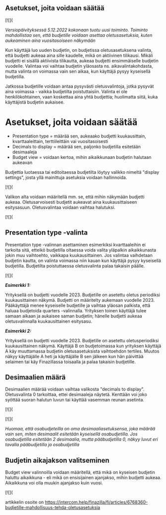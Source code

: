 ## Asetukset, joita voidaan säätää

[![](

*Versiopäivityksessä 5.12.2022 kokonaan tuotu uusi toiminto. Toiminto mahdollistaa sen, että budjetille voidaan asettaa oletusasetuksia, kuten aukeaminen aina vuositasoiseen näkymään*

Kun käyttäjä luo uuden budjetin, on budjetissa oletusasetuksena valinta, että budjetti aukeaa aina sille kaudelle, mikä on aktiivinen tilikausi. Mikäli budjetti ei sisällä aktiivista tilikautta, aukeaa budjetti ensimmäiselle budjetin vuodelle. Valintaa voi vaihtaa budjetin yläosasta ns. aikavalintakohdasta, mutta valinta on voimassa vain sen aikaa, kun käyttäjä pysyy kyseisellä budjetilla.

Jatkossa budjetille voidaan antaa pysyvästi oletusvalintoja, jotka pysyvät aina voimassa - vaikka budjetilta poistuttaisiin. Valinta ei ole henkilökohtainen, vaan koskettaa aina yhtä budjettia; huolimatta siitä, kuka käyttäjistä budjetin aukaisee.

# **Asetukset, joita voidaan säätää**

* Presentation type = määrää sen, aukeaako budjetti kuukausittain, kvarttaaleittain, terttiileittäin vai vuositasoisesti
* Decimals to display = määrää sen, paljonko budjetilla esitetään desimaaleja
* Budget view = voidaan kertoa, mihin aikaikkunaan budjetin halutaan aukeavan

Budjettia luotaessa tai editoitaessa budjetilta löytyy valikko nimeltä "display settings", josta yllä mainittuja asetuksia voidaan hallinnoida.

[![](

Valikon alta voidaan määritellä mm. se, että mihin näkymään budjetti aukeaa. Oletusarvoisesti budjetit aukeavat aina kuukausittaiseen esitysasuun. Oletusvalintaa voidaan vaihtaa halutuksi.

[![](

## **Presentation type -valinta**

Presentation type -valinnan asettaminen esimerkiksi kvarttaaleihin ei tarkoita sitä, etteikö budjetilla oltaessa voida valita yläpalkin aikaikkunasta jokin muu vaihtoehto, vaikkapa kuukausittainen. Jos valintaa vaihdetaan budjetin kautta, on valinta voimassa niin kauan kun käyttäjä pysyy kyseisellä budjetilla. Budjetilta poistuttaessa oletusvalinta palaa takaisin päälle.

[![](

***Esimerkki 1:***

Yrityksellä on budjetti vuodelle 2023. Budjetille on asetettu oletus periodiksi kuukausittainen näkymä. Budjetti on määritelty aukemaan vuodelle 2023. Pääkäyttäjä menee kyseiselle budjetille ja vaihtaa yläosan palkista, että haluaa budjetoida quarters -valinnalla. Yrityksen toinen käyttäjä tulee samaan aikaan ja aukaisee saman budjetin; hänelle budjetti aukeaa oletusvalinnalla kuukausittainen esitysasu.

***Esimerkki 2:*** 

Yrityksellä on budjetti vuodelle 2023. Budjetille on asetettu oletusperiodiksi kuukausittainen näkymä. Käyttäjä B on budjetoimassa kun yrityksen käyttäjä A käy muuttamassa budjetin oletusasetuksista vaihtoehdon tertiles. Muutos näkyy käyttäjälle A heti ja käyttäjälle B sen jälkeen kun hän päivittää selaimen tai käy Finazillassa toisaalla ja palaa takaisin budjetille.

## **Desimaalien määrä**

Desimaalien määrää voidaan vaihtaa valikosta "decimals to display". Oletusvalinta 0 tarkoittaa, ettei desimaaleja näytetä. Kenttään voi joko syöttää suoran halutun luvun tai käyttää vasemman reunan asetinta.

[![](

[![](

*Huomaa, että osabudjeteilla on oma desimaaliasetuksensa, joka määrää vain sen, miten desimaalit esitetään kyseisellä osabudjetilla. Jos osabudjetilla esitetään 2 desimaalia, mutta pääbudjetilla 0, näkyy luvut eri tavalla pääbudjetilla ja osabudjetilla*

## **Budjetin aikajakson valitseminen**

Budget view valinnoilla voidaan määritellä, että mikä on kyseisen budjetin haluttu aikaikkuna - eli mikä on ensisijainen ajanjakso, mihin budjetti aukeaa. Aikaikkuna voi olla muukin ajanjakso kuin vuosi.

[![](



artikkelin osoite on https://intercom.help/finazilla/fi/articles/6768360-budjetille-mahdollisuus-tehda-oletusasetuksia


